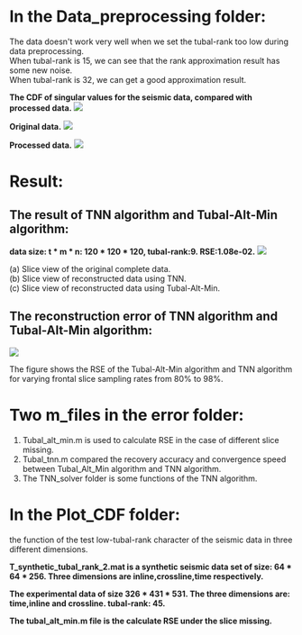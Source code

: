 In the Data_preprocessing folder: 
==
The data doesn't work very well when we set the tubal-rank too low during data preprocessing. <br>
When tubal-rank is 15, we can see that the rank approximation result has some new noise.  <br>
When tubal-rank is 32, we can get a good approximation result. <br>

**The CDF of singular values for the seismic data, compared with processed data.**
![](https://github.com/hust512/Seismic_Sensory_Data_Analysis/blob/master/Data_preprocessing/原始数据与预处理数据的CDF图对比.png)

**Original data.**
![](https://github.com/hust512/Seismic_Sensory_Data_Analysis/blob/master/Data_preprocessing/original_data.png)

**Processed data.**
![](https://github.com/hust512/Seismic_Sensory_Data_Analysis/blob/master/Data_preprocessing/tubal_rank_32_approximate_data.png)

Result:
==

The result of TNN algorithm and Tubal-Alt-Min algorithm:
--
**data size: t * m * n: 120 * 120 * 120, tubal-rank:9. RSE:1.08e-02.**
![](https://github.com/hust512/Seismic_Sensory_Data_Analysis/blob/master/slicemissingrecovery.png)

(a) Slice view of the original complete data. <br>
(b) Slice view of reconstructed data using TNN. <br>
(c) Slice view of reconstructed data using Tubal-Alt-Min. <br>

The reconstruction error of TNN algorithm and Tubal-Alt-Min algorithm:
--
![](https://github.com/hust512/Seismic_Sensory_Data_Analysis/blob/master/tubal_TNN_error.png)


The figure shows the RSE of the Tubal-Alt-Min algorithm and TNN algorithm for varying frontal slice sampling rates from 80% to 98%.<br>


Two m_files in the error folder:
==
1. Tubal_alt_min.m is used to calculate RSE in the case of different slice missing. <br>
2. Tubal_tnn.m compared the recovery accuracy and convergence speed between Tubal_Alt_Min algorithm and TNN algorithm. <br>
3. The TNN_solver folder is some functions of the TNN algorithm. <br>

In the Plot_CDF folder:
==
the function of the test low-tubal-rank character of the seismic data in three different dimensions. <br>


**T_synthetic_tubal_rank_2.mat is a synthetic seismic data set of size: 64 * 64 * 256. Three dimensions are inline,crossline,time respectively.**<br>

**The experimental data of size 326 * 431 * 531. The three dimensions are: time,inline and crossline. tubal-rank: 45.**<br>

**The tubal_alt_min.m file is the calculate RSE under the slice missing.**<br>
